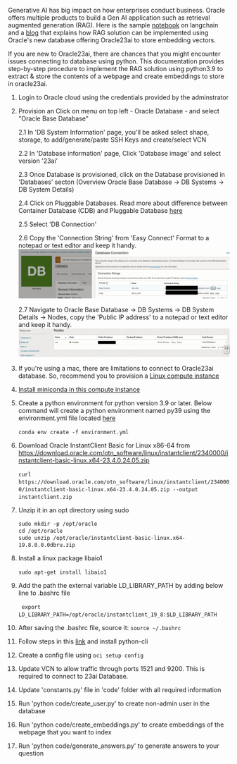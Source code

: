 Generative AI has big impact on how enterprises conduct business. Oracle offers multiple products to build a Gen AI application such as retrieval augmented generation (RAG).
Here is the sample [notebook](https://github.com/langchain-ai/langchain/blob/master/cookbook/oracleai_demo.ipynb) on langchain and a [blog](https://blogs.oracle.com/ai-and-datascience/post/how-to-build-a-rag-solution-using-oci-generative-ai) that explains how RAG solution can be implemented using Oracle's new database offering Oracle23ai to store embedding vectors.

If you are new to Oracle23ai, there are chances that you might encounter issues connecting to database using python. This documentation provides step-by-step procedure to implement the RAG solution using python3.9 to extract & store the contents of a webpage and create embeddings to store in oracle23ai. 

1. Login to Oracle cloud using the credentials provided by the adminstrator
2. Provision an Click on menu on top left - Oracle Database - and select "Oracle Base Database"
    
    2.1 In 'DB System Information' page, you'll be asked select shape, storage, to add/generate/paste SSH Keys and create/select VCN
    
    2.2 In 'Database information' page, Click 'Database image' and select version '23ai'
    
    2.3 Once Database is provisioned, click on the Database provisioned in 'Databases' secton (Overview Oracle Base Database -> DB Systems -> DB System Details)
    
    2.4 Click on Pluggable Databases. Read more about difference between Container Database (CDB) and Pluggable Database [here](https://docs.oracle.com/en/database/oracle/oracle-database/21/cncpt/CDBs-and-PDBs.html#GUID-C3B11701-F23A-4781-91EE-C907F0AF2527)
    
    2.5 Select 'DB Connection' 
    
    2.6 Copy the  'Connection String' from 'Easy Connect' Format to a notepad or text editor and keep it handy. ![Screenshot is here](/Documentation/image001.png)

    2.7 Navigate to Oracle Base Database -> DB Systems -> DB System Details -> Nodes, copy the 'Public IP address' to a notepad or text editor and keep it handy. ![Screenshot is here](/Documentation/image002.png)

    


3. If you're using a mac, there are limitations to connect to Oracle23ai database. So, recommend you to provision a [Linux compute instance](https://docs.oracle.com/en-us/iaas/Content/Compute/Tasks/launchinginstance.htm) 

4. [Install miniconda in this compute instance](https://docs.anaconda.com/free/miniconda/#quick-command-line-install)

5. Create a python environment for python version 3.9 or later. Below command will create a python environment named py39 using the environment.yml file located [here](./code/environment.yml)

    ``` conda env create -f environment.yml ```

6. Download Oracle InstantClient Basic for Linux x86-64 from https://download.oracle.com/otn_software/linux/instantclient/2340000/instantclient-basic-linux.x64-23.4.0.24.05.zip

    ``` curl https://download.oracle.com/otn_software/linux/instantclient/2340000/instantclient-basic-linux.x64-23.4.0.24.05.zip --output instantclient.zip ```
7. Unzip it in an opt directory using sudo
    ```
    sudo mkdir -p /opt/oracle  
    cd /opt/oracle  
    sudo unzip /opt/oracle/instantclient-basic-linux.x64-19.8.0.0.0dbru.zip 
    ```

8. Install a linux package libaio1 

    ``` sudo apt-get install libaio1 ```
9.  Add the path the  external variable LD_LIBRARY_PATH by adding below line to .bashrc file

    ```  export LD_LIBRARY_PATH=/opt/oracle/instantclient_19_8:$LD_LIBRARY_PATH  ```
10. After saving the .bashrc file, source it:
    ```source ~/.bashrc ```

11. Follow steps in this [link](https://docs.oracle.com/en-us/iaas/Content/API/SDKDocs/cliinstallhtm#InstallingCLI__oraclelinux8) and install python-cli 

12. Create a config file using ```oci setup config```

13. Update VCN to allow traffic through ports 1521 and 9200. This is required to connect to 23ai Database.

14. Update 'constants.py' file in 'code' folder with all required information

15. Run 'python code/create_user.py' to create non-admin user in the database

16. Run 'python code/create_embeddings.py' to create embeddings of the webpage that you want to index

17. Run 'python code/generate_answers.py' to generate answers to your question